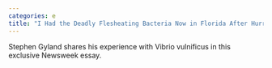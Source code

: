 ```yaml
---
categories: e
title: "I Had the Deadly Flesheating Bacteria Now in Florida After Hurricane Ian"
---
```

Stephen Gyland shares his experience with Vibrio vulnificus in this exclusive Newsweek essay.
